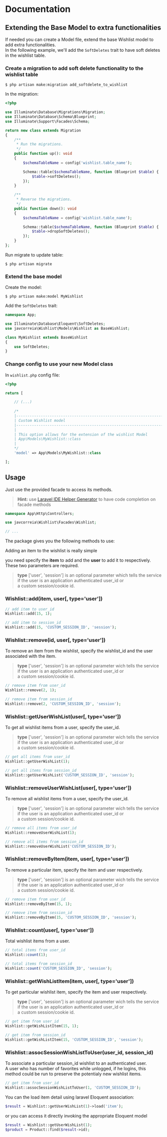 # Documentation

## Extending the Base Model to extra functionalities
If needed you can create a Model file, extend the base Wishlist model to add extra functionalities.  
In the following example, we'll add the `SoftDeletes` trait to have soft deletes in the wishlist table.
### Create a migration to add soft delete functionality to the wishlist table
```shell
$ php artisan make:migration add_softdelete_to_wishlist
```
In the migration:
```php
<?php

use Illuminate\Database\Migrations\Migration;
use Illuminate\Database\Schema\Blueprint;
use Illuminate\Support\Facades\Schema;

return new class extends Migration
{
    /**
     * Run the migrations.
     */
    public function up(): void
    {
        $schemaTableName = config('wishlist.table_name');

        Schema::table($schemaTableName, function (Blueprint $table) {
            $table->softDeletes();
        });
    }

    /**
     * Reverse the migrations.
     */
    public function down(): void
    {
        $schemaTableName = config('wishlist.table_name');

        Schema::table($schemaTableName, function (Blueprint $table) {
            $table->dropSoftDeletes();
        });
    }
}; 
```
Run migrate to update table:
```shell
$ php artisan migrate
```
### Extend the base model
Create the model:
```shell
$ php artisan make:model MyWishlist
```
Add the `SoftDeletes` trait:
```php
namespace App;

use Illuminate\Database\Eloquent\SoftDeletes;
use javcorreia\Wishlist\Models\Wishlist as BaseWishlist;

class MyWishlist extends BaseWishlist
{
    use SoftDeletes;
}
```
### Change config to use your new Model class
In `wishlist.php` config file:
```php
<?php

return [

    // (...)
    
    /*
    |--------------------------------------------------------------------------
    | Custom Wishlist model
    |--------------------------------------------------------------------------
    |
    | This option allows for the extension of the wishlist Model
	| App\Models\MyWishlist::class
    |
    */
    'model' => App\Models\MyWishlist::class

];
```

## Usage
Just use the provided facade to access its methods.
> **Hint:** use [Laravel IDE Helper Generator](https://github.com/barryvdh/laravel-ide-helper) to have code completion on facade methods
```php
namespace App\Http\Controllers;

use javcorreia\Wishlist\Facades\Wishlist;

// ...
```

The package gives you the following methods to use:

Adding an item to the wishlist is really simple

you need specify the **item** to add and the **user** to add it to respectively.  
These two parameters are required.

> **type** ['user', 'session'] is an optional parameter which tells the service if the user is an application authenticated user_id or  
a custom session/cookie id.

### Wishlist::add(item, user[, type='user'])

```php
// add item to user_id
Wishlist::add(15, 1);

// add item to session_id
Wishlist::add(15, 'CUSTOM_SESSION_ID', 'session');
```

### Wishlist::remove(id, user[, type='user'])

To remove an item from the wishlist, specify the wishlist_id and the user associated with the item.

> **type** ['user', 'session'] is an optional parameter wich tells the service if the user is an application authenticated user_id or  
a custom session/cookie id.

```php
// remove item from user_id
Wishlist::remove(2, 1);

// remove item from session_id
Wishlist::remove(2, 'CUSTOM_SESSION_ID', 'session');
```

### Wishlist::getUserWishList(user[, type='user'])

To get all wishlist items from a user, specify the user_id.

> **type** ['user', 'session'] is an optional parameter wich tells the service if the user is an application authenticated user_id or  
a custom session/cookie id.

```php
// get all items from user_id
Wishlist::getUserWishList(1);

// get all items from session_id
Wishlist::getUserWishList('CUSTOM_SESSION_ID', 'session');
```

### Wishlist::removeUserWishList(user[, type='user'])

To remove all wishlist items from a user, specify the user_id.

> **type** ['user', 'session'] is an optional parameter wich tells the service if the user is an application authenticated user_id or  
a custom session/cookie id.

```php
// remove all items from user_id
Wishlist::removeUserWishList(1);

// remove all items from session_id
Wishlist::removeUserWishList('CUSTOM_SESSION_ID');
```

### Wishlist::removeByItem(item, user[, type='user'])

To remove a particular item, specify the item and user respectively.

> **type** ['user', 'session'] is an optional parameter wich tells the service if the user is an application authenticated user_id or  
a custom session/cookie id.

```php
// remove item from user_id
Wishlist::removeByItem(15, 1);

// remove item from session_id
Wishlist::removeByItem(15, 'CUSTOM_SESSION_ID', 'session');
```


### Wishlist::count(user[, type='user'])

Total wishlist items from a user.

```php
// total items from user_id
Wishlist::count(1);

// total items from session_id
Wishlist::count('CUSTOM_SESSION_ID', 'session');
```

### Wishlist::getWishListItem(item, user[, type='user'])

To get particular wishlist item, specify the item and user respectively.

> **type** ['user', 'session'] is an optional parameter wich tells the service if the user is an application authenticated user_id or  
a custom session/cookie id.

```php
// get item from user_id
Wishlist::getWishListItem(15, 1);

// get item from session_id
Wishlist::getWishListItem(15, 'CUSTOM_SESSION_ID', 'session');
```

### Wishlist::assocSessionWishListToUser(user_id, session_id)

To associate a particular session_id wishlist to an authenticated user.  
A user who has number of favorites while unlogged, if he logins, this method could be run to preserve the potentialy new wishlist items.

```php
// get item from user_id
Wishlist::assocSessionWishListToUser(1, 'CUSTOM_SESSION_ID');
```

You can the load item detail using laravel Eloquent association:
```php
$result = Wishlist::getUserWishList(1)->load('item');
```
or you can access it directly invoking the appropriate Eloquent model
```php
$result = Wishlist::getUserWishList(1);
$product = Product::find($result->id);
```
